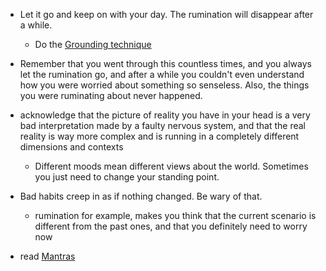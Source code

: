 - Let it go and keep on with your day. The rumination will disappear after a while.
  - Do the [Grounding technique](personal/health/mental-health/calm/Emergencies/Grounding.md)

- Remember that you went through this countless times, and you always let the rumination go, and after a while you couldn't even understand how you were worried about something so senseless. Also, the things you were ruminating about never happened.

- acknowledge that the picture of reality you have in your head is a very bad interpretation made by a faulty nervous system, and that the real reality is way more complex and is running in a completely different dimensions and contexts
  - Different moods mean different views about the world. Sometimes you just need to change your standing point. 

- Bad habits creep in as if nothing changed. Be wary of that.
  - rumination for example, makes you think that the current scenario is different from the past ones, and that you definitely need to worry now

- read [Mantras](personal/health/mental-health/calm/Mantras.md)